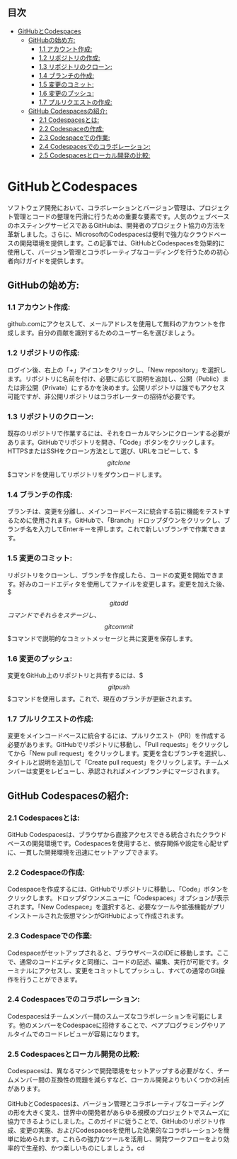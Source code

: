 ## 目次
- [GitHubとCodespaces](#githubとcodespaces)
  - [GitHubの始め方:](#githubの始め方)
    - [1.1 アカウント作成:](#11-アカウント作成)
    - [1.2 リポジトリの作成:](#12-リポジトリの作成)
    - [1.3 リポジトリのクローン:](#13-リポジトリのクローン)
    - [1.4 ブランチの作成:](#14-ブランチの作成)
    - [1.5 変更のコミット:](#15-変更のコミット)
    - [1.6 変更のプッシュ:](#16-変更のプッシュ)
    - [1.7 プルリクエストの作成:](#17-プルリクエストの作成)
  - [GitHub Codespacesの紹介:](#github-codespacesの紹介)
    - [2.1 Codespacesとは:](#21-codespacesとは)
    - [2.2 Codespaceの作成:](#22-codespaceの作成)
    - [2.3 Codespaceでの作業:](#23-codespaceでの作業)
    - [2.4 Codespacesでのコラボレーション:](#24-codespacesでのコラボレーション)
    - [2.5 Codespacesとローカル開発の比較:](#25-codespacesとローカル開発の比較)

# GitHubとCodespaces

ソフトウェア開発において、コラボレーションとバージョン管理は、プロジェクト管理とコードの整理を円滑に行うための重要な要素です。人気のウェブベースのホスティングサービスであるGitHubは、開発者のプロジェクト協力の方法を革新しました。さらに、MicrosoftのCodespacesは便利で強力なクラウドベースの開発環境を提供します。この記事では、GitHubとCodespacesを効果的に使用して、バージョン管理とコラボレーティブなコーディングを行うための初心者向けガイドを提供します。

## GitHubの始め方:
### 1.1 アカウント作成:
github.comにアクセスして、メールアドレスを使用して無料のアカウントを作成します。自分の貢献を識別するためのユーザー名を選びましょう。

### 1.2 リポジトリの作成:
ログイン後、右上の「+」アイコンをクリックし、「New repository」を選択します。リポジトリに名前を付け、必要に応じて説明を追加し、公開（Public）または非公開（Private）にするかを決めます。公開リポジトリは誰でもアクセス可能ですが、非公開リポジトリはコラボレーターの招待が必要です。

### 1.3 リポジトリのクローン:
既存のリポジトリで作業するには、それをローカルマシンにクローンする必要があります。GitHubでリポジトリを開き、「Code」ボタンをクリックします。HTTPSまたはSSHをクローン方法として選び、URLをコピーして、$$$git clone$$$コマンドを使用してリポジトリをダウンロードします。

### 1.4 ブランチの作成:
ブランチは、変更を分離し、メインコードベースに統合する前に機能をテストするために使用されます。GitHubで、「Branch」ドロップダウンをクリックし、ブランチ名を入力してEnterキーを押します。これで新しいブランチで作業できます。

### 1.5 変更のコミット:
リポジトリをクローンし、ブランチを作成したら、コードの変更を開始できます。好みのコードエディタを使用してファイルを変更します。変更を加えた後、$$$git add$$$コマンドでそれらをステージし、$$$git commit$$$コマンドで説明的なコミットメッセージと共に変更を保存します。

### 1.6 変更のプッシュ:
変更をGitHub上のリポジトリと共有するには、$$$git push$$$コマンドを使用します。これで、現在のブランチが更新されます。

### 1.7 プルリクエストの作成:
変更をメインコードベースに統合するには、プルリクエスト（PR）を作成する必要があります。GitHubでリポジトリに移動し、「Pull requests」をクリックしてから「New pull request」をクリックします。変更を含むブランチを選択し、タイトルと説明を追加して「Create pull request」をクリックします。チームメンバーは変更をレビューし、承認されればメインブランチにマージされます。

## GitHub Codespacesの紹介:
### 2.1 Codespacesとは:
GitHub Codespacesは、ブラウザから直接アクセスできる統合されたクラウドベースの開発環境です。Codespacesを使用すると、依存関係や設定を心配せずに、一貫した開発環境を迅速にセットアップできます。

### 2.2 Codespaceの作成:
Codespaceを作成するには、GitHubでリポジトリに移動し、「Code」ボタンをクリックします。ドロップダウンメニューに「Codespaces」オプションが表示されます。「New Codespace」を選択すると、必要なツールや拡張機能がプリインストールされた仮想マシンがGitHubによって作成されます。

### 2.3 Codespaceでの作業:
Codespaceがセットアップされると、ブラウザベースのIDEに移動します。ここで、通常のコードエディタと同様に、コードの記述、編集、実行が可能です。ターミナルにアクセスし、変更をコミットしてプッシュし、すべての通常のGit操作を行うことができます。

### 2.4 Codespacesでのコラボレーション:
Codespacesはチームメンバー間のスムーズなコラボレーションを可能にします。他のメンバーをCodespaceに招待することで、ペアプログラミングやリアルタイムでのコードレビューが容易になります。

### 2.5 Codespacesとローカル開発の比較:
Codespacesは、異なるマシンで開発環境をセットアップする必要がなく、チームメンバー間の互換性の問題を減らすなど、ローカル開発よりもいくつかの利点があります。

GitHubとCodespacesは、バージョン管理とコラボレーティブなコーディングの形を大きく変え、世界中の開発者があらゆる規模のプロジェクトでスムーズに協力できるようにしました。このガイドに従うことで、GitHubのリポジトリ作成、変更の実施、およびCodespacesを使用した効果的なコラボレーションを簡単に始められます。これらの強力なツールを活用し、開発ワークフローをより効率的で生産的、かつ楽しいものにしましょう。cd 
